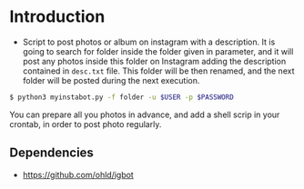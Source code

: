 # Introduction

- Script to post photos or album on instagram with a description. It is going to search for folder inside the folder given in parameter, and it will post any photos inside this folder on Instagram adding the description contained in `desc.txt` file. This folder will be then renamed, and the next folder will be posted during the next execution.

```bash
$ python3 myinstabot.py -f folder -u $USER -p $PASSWORD
```

You can prepare all you photos in advance, and add a shell scrip in your crontab, in order to post photo regularly.

## Dependencies

- https://github.com/ohld/igbot
